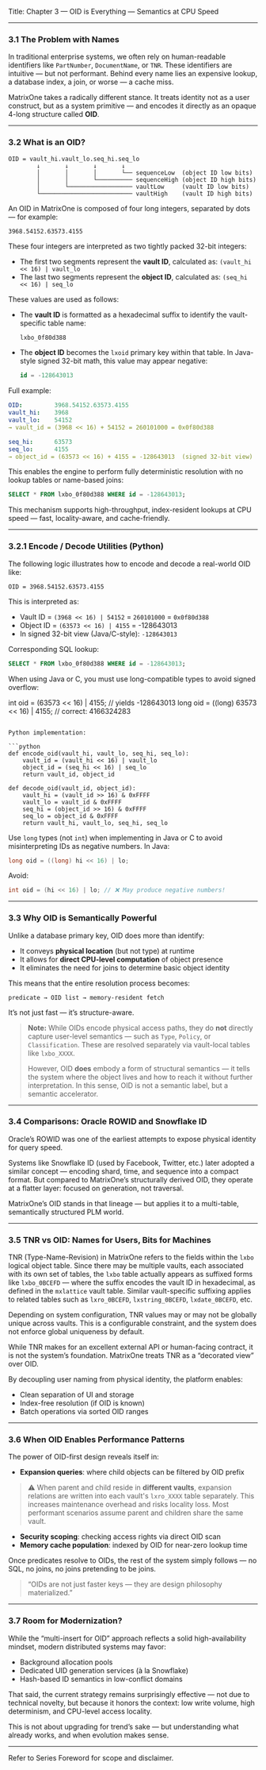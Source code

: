 Title: Chapter 3 — OID is Everything — Semantics at CPU Speed

---

### 3.1 The Problem with Names

In traditional enterprise systems, we often rely on human-readable identifiers like `PartNumber`, `DocumentName`, or `TNR`. These identifiers are intuitive — but not performant. Behind every name lies an expensive lookup, a database index, a join, or worse — a cache miss.

MatrixOne takes a radically different stance. It treats identity not as a user construct, but as a system primitive — and encodes it directly as an opaque 4-long structure called **OID**.

---

### 3.2 What is an OID?

```
OID = vault_hi.vault_lo.seq_hi.seq_lo
        ↓       ↓       ↓       ↓
        │       │       │       └── sequenceLow  (object ID low bits)
        │       │       └────────── sequenceHigh (object ID high bits)
        │       └────────────────── vaultLow     (vault ID low bits)
        └────────────────────────── vaultHigh    (vault ID high bits)
```

An OID in MatrixOne is composed of four long integers, separated by dots — for example:

```
3968.54152.63573.4155
```

These four integers are interpreted as two tightly packed 32-bit integers:

- The first two segments represent the **vault ID**, calculated as: `(vault_hi << 16) | vault_lo`
- The last two segments represent the **object ID**, calculated as: `(seq_hi << 16) | seq_lo`

These values are used as follows:

- The **vault ID** is formatted as a hexadecimal suffix to identify the vault-specific table name:
  ```sql
  lxbo_0f80d388
  ```
- The **object ID** becomes the `lxoid` primary key within that table. In Java-style signed 32-bit math, this value may appear negative:
  ```sql
  id = -128643013
  ```

Full example:

```yaml
OID:         3968.54152.63573.4155
vault_hi:    3968
vault_lo:    54152
→ vault_id = (3968 << 16) + 54152 = 260101000 = 0x0f80d388

seq_hi:      63573
seq_lo:      4155
→ object_id = (63573 << 16) + 4155 = -128643013  (signed 32-bit view)
```

This enables the engine to perform fully deterministic resolution with no lookup tables or name-based joins:

```sql
SELECT * FROM lxbo_0f80d388 WHERE id = -128643013;
```

This mechanism supports high-throughput, index-resident lookups at CPU speed — fast, locality-aware, and cache-friendly.

---

### 3.2.1 Encode / Decode Utilities (Python)

The following logic illustrates how to encode and decode a real-world OID like:

```
OID = 3968.54152.63573.4155
```

This is interpreted as:

- Vault ID = `(3968 << 16) | 54152` = `260101000` = `0x0f80d388`
- Object ID = `(63573 << 16) | 4155` = -128643013
- In signed 32-bit view (Java/C-style): `-128643013`

Corresponding SQL lookup:

```sql
SELECT * FROM lxbo_0f80d388 WHERE id = -128643013;
```

When using Java or C, you must use long-compatible types to avoid signed overflow:

int oid = (63573 << 16) | 4155;  // yields -128643013 long oid = ((long) 63573 << 16) | 4155; // correct: 4166324283

````

Python implementation:

```python
def encode_oid(vault_hi, vault_lo, seq_hi, seq_lo):
    vault_id = (vault_hi << 16) | vault_lo
    object_id = (seq_hi << 16) | seq_lo
    return vault_id, object_id

def decode_oid(vault_id, object_id):
    vault_hi = (vault_id >> 16) & 0xFFFF
    vault_lo = vault_id & 0xFFFF
    seq_hi = (object_id >> 16) & 0xFFFF
    seq_lo = object_id & 0xFFFF
    return vault_hi, vault_lo, seq_hi, seq_lo
````

Use `long` types (not `int`) when implementing in Java or C to avoid misinterpreting IDs as negative numbers. In Java:

```java
long oid = ((long) hi << 16) | lo;
```

Avoid:

```java
int oid = (hi << 16) | lo; // ❌ May produce negative numbers!
```

---

### 3.3 Why OID is Semantically Powerful

Unlike a database primary key, OID does more than identify:

- It conveys **physical location** (but not type) at runtime
- It allows for **direct CPU-level computation** of object presence
- It eliminates the need for joins to determine basic object identity

This means that the entire resolution process becomes:

```
predicate → OID list → memory-resident fetch
```

It’s not just fast — it’s structure-aware.

> **Note:** While OIDs encode physical access paths, they do **not** directly capture user-level semantics — such as `Type`, `Policy`, or `Classification`. These are resolved separately via vault-local tables like `lxbo_XXXX`.
>
> However, OID **does** embody a form of structural semantics — it tells the system where the object lives and how to reach it without further interpretation. In this sense, OID is not a semantic label, but a semantic accelerator.

---

### 3.4 Comparisons: Oracle ROWID and Snowflake ID

Oracle’s ROWID was one of the earliest attempts to expose physical identity for query speed.

Systems like Snowflake ID (used by Facebook, Twitter, etc.) later adopted a similar concept — encoding shard, time, and sequence into a compact format. But compared to MatrixOne’s structurally derived OID, they operate at a flatter layer: focused on generation, not traversal.

MatrixOne’s OID stands in that lineage — but applies it to a multi-table, semantically structured PLM world.

---

### 3.5 TNR vs OID: Names for Users, Bits for Machines

TNR (Type-Name-Revision) in MatrixOne refers to the fields within the `lxbo` logical object table. Since there may be multiple vaults, each associated with its own set of tables, the `lxbo` table actually appears as suffixed forms like `lxbo_0BCEFD` — where the suffix encodes the vault ID in hexadecimal, as defined in the `mxlattice` vault table. Similar vault-specific suffixing applies to related tables such as `lxro_0BCEFD`, `lxstring_0BCEFD`, `lxdate_0BCEFD`, etc.

Depending on system configuration, TNR values may or may not be globally unique across vaults. This is a configurable constraint, and the system does not enforce global uniqueness by default.

While TNR makes for an excellent external API or human-facing contract, it is not the system’s foundation. MatrixOne treats TNR as a “decorated view” over OID.

By decoupling user naming from physical identity, the platform enables:

- Clean separation of UI and storage
- Index-free resolution (if OID is known)
- Batch operations via sorted OID ranges

---

### 3.6 When OID Enables Performance Patterns

The power of OID-first design reveals itself in:

- **Expansion queries**: where child objects can be filtered by OID prefix

> ⚠️ When parent and child reside in **different vaults**, expansion relations are written into each vault's `lxro_XXXX` table separately. This increases maintenance overhead and risks locality loss. Most performant scenarios assume parent and children share the same vault.

- **Security scoping**: checking access rights via direct OID scan
- **Memory cache population**: indexed by OID for near-zero lookup time

Once predicates resolve to OIDs, the rest of the system simply follows — no SQL, no joins, no joins pretending to be joins.

> “OIDs are not just faster keys — they are design philosophy materialized.”

---

### 3.7 Room for Modernization?

While the “multi-insert for OID” approach reflects a solid high-availability mindset, modern distributed systems may favor:

- Background allocation pools
- Dedicated UID generation services (à la Snowflake)
- Hash-based ID semantics in low-conflict domains

That said, the current strategy remains surprisingly effective — not due to technical novelty, but because it honors the context: low write volume, high determinism, and CPU-level access locality.

This is not about upgrading for trend’s sake — but understanding what already works, and when evolution makes sense.

---

Refer to Series Foreword for scope and disclaimer.

